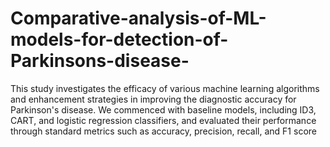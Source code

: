 # Comparative-analysis-of-ML-models-for-detection-of-Parkinsons-disease-
This study investigates the efficacy of various machine learning algorithms and enhancement strategies in improving the diagnostic accuracy for Parkinson's disease. We commenced with baseline models, including ID3, CART, and logistic regression classifiers, and evaluated their performance through standard metrics such as accuracy, precision, recall, and F1 score
